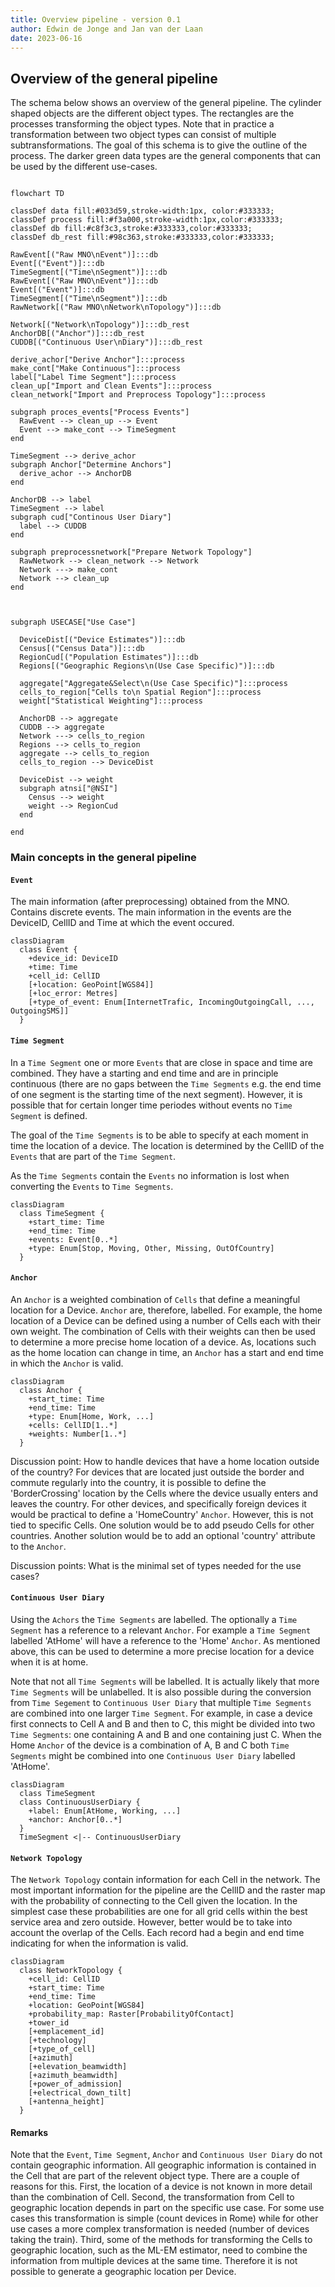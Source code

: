 ```yaml
---
title: Overview pipeline - version 0.1
author: Edwin de Jonge and Jan van der Laan
date: 2023-06-16
---
```





## Overview of the general pipeline

The schema below shows an overview of the general pipeline. The cylinder shaped objects are the different object types. The rectangles are the processes transforming the object types. Note that in practice a transformation between two object types can consist of multiple subtransformations. The goal of this schema is to give the outline of the process. The darker green data types are the general components that can be used by the different use-cases. 

```mermaid

flowchart TD

classDef data fill:#033d59,stroke-width:1px, color:#333333;
classDef process fill:#f3a000,stroke-width:1px,color:#333333;
classDef db fill:#c8f3c3,stroke:#333333,color:#333333;
classDef db_rest fill:#98c363,stroke:#333333,color:#333333;

RawEvent[("Raw MNO\nEvent")]:::db
Event[("Event")]:::db
TimeSegment[("Time\nSegment")]:::db
RawEvent[("Raw MNO\nEvent")]:::db
Event[("Event")]:::db
TimeSegment[("Time\nSegment")]:::db
RawNetwork[("Raw MNO\nNetwork\nTopology")]:::db

Network[("Network\nTopology")]:::db_rest
AnchorDB[("Anchor")]:::db_rest
CUDDB[("Continuous User\nDiary")]:::db_rest

derive_achor["Derive Anchor"]:::process
make_cont["Make Continuous"]:::process
label["Label Time Segment"]:::process
clean_up["Import and Clean Events"]:::process
clean_network["Import and Preprocess Topology"]:::process

subgraph proces_events["Process Events"]
  RawEvent --> clean_up --> Event
  Event --> make_cont --> TimeSegment
end

TimeSegment --> derive_achor
subgraph Anchor["Determine Anchors"]
  derive_achor --> AnchorDB
end

AnchorDB --> label
TimeSegment --> label
subgraph cud["Continous User Diary"]
  label --> CUDDB
end

subgraph preprocessnetwork["Prepare Network Topology"]
  RawNetwork --> clean_network --> Network
  Network ---> make_cont
  Network --> clean_up
end



subgraph USECASE["Use Case"]

  DeviceDist[("Device Estimates")]:::db
  Census[("Census Data")]:::db
  RegionCud[("Population Estimates")]:::db
  Regions[("Geographic Regions\n(Use Case Specific)")]:::db

  aggregate["Aggregate&Select\n(Use Case Specific)"]:::process
  cells_to_region["Cells to\n Spatial Region"]:::process
  weight["Statistical Weighting"]:::process

  AnchorDB --> aggregate
  CUDDB --> aggregate
  Network ---> cells_to_region
  Regions --> cells_to_region
  aggregate --> cells_to_region
  cells_to_region --> DeviceDist

  DeviceDist --> weight
  subgraph atnsi["@NSI"]
    Census --> weight
    weight --> RegionCud
  end

end

```

### Main concepts in the general pipeline


#### `Event`
The main information (after preprocessing) obtained from the MNO. Contains discrete events. The main information in the events are the DeviceID, CellID and Time at which the event occured.

```mermaid
classDiagram
  class Event {
    +device_id: DeviceID
    +time: Time
    +cell_id: CellID
    [+location: GeoPoint[WGS84]]
    [+loc_error: Metres]
    [+type_of_event: Enum[InternetTrafic, IncomingOutgoingCall, ..., OutgoingSMS]]
  }
```

#### `Time Segment`
In a `Time Segment` one or more `Events` that are close in space and time are combined. They have a starting and end time and are in principle continuous (there are no gaps between the `Time Segments` e.g. the end time of one segment is the starting time of the next segment). However, it is possible that for certain longer time periodes without events no `Time Segment` is defined. 

The goal of the `Time Segments` is to be able to specify at each moment in time the location of a device. The location is determined by the CellID of the `Events` that are part of the `Time Segment`. 

As the `Time Segments` contain the `Events` no information is lost when converting the `Events` to `Time Segments`. 


```mermaid
classDiagram
  class TimeSegment {
    +start_time: Time
    +end_time: Time
    +events: Event[0..*]
    +type: Enum[Stop, Moving, Other, Missing, OutOfCountry]
  }
```

#### `Anchor`
An `Anchor` is a weighted combination of `Cells` that define a meaningful location for a Device. `Anchor` are, therefore, labelled. For example, the home location of a Device can be defined using a number of Cells each with their own weight. The combination of Cells with their weights can then be used to determine a more precise home location of a device. As, locations such as the home location can change in time, an `Anchor` has a start and end time in which the `Anchor` is valid.

```mermaid
classDiagram
  class Anchor {
    +start_time: Time
    +end_time: Time
    +type: Enum[Home, Work, ...]
    +cells: CellID[1..*]
    +weights: Number[1..*]
  }
```

Discussion point: How to handle devices that have a home location outside of the country? For devices that are located just outside the border and commute regularly into the country, it is possible to define the 'BorderCrossing' location by the Cells where the device usually enters and leaves the country. For other devices, and specifically foreign devices it would be practical to define a 'HomeCountry' `Anchor`. However, this is not tied to specific Cells. One solution would be to add pseudo Cells for other countries. Another solution would be to add an optional 'country' attribute to the `Anchor`. 

Discussion points: What is the minimal set of types needed for the use cases?


#### `Continuous User Diary`
Using the `Achors` the `Time Segments` are labelled. The optionally a `Time Segment` has a reference to a relevant `Anchor`. For example a `Time Segment` labelled 'AtHome' will have a reference to the 'Home' `Anchor`. As mentioned above, this can be used to determine a more precise location for a device when it is at home.

Note that not all `Time Segments` will be labelled. It is actually likely that more `Time Segments` will be unlabelled. It is also possible during the conversion from `Time Segement` to `Continuous User Diary` that multiple `Time Segments` are combined into one larger `Time Segment`. For example, in case a device first connects to Cell A and B and then to C, this might be divided into two `Time Segments`: one containing A and B and one containing just C. When the Home `Anchor` of the device is a combination of A, B and C both `Time Segments` might be combined into one `Continuous User Diary` labelled 'AtHome'.

```mermaid
classDiagram
  class TimeSegment 
  class ContinuousUserDiary {
    +label: Enum[AtHome, Working, ...]
    +anchor: Anchor[0..*]
  }
  TimeSegment <|-- ContinuousUserDiary
```

#### `Network Topology`
The `Network Topology` contain information for each Cell in the network. The most important information for the pipeline are the CellID and the raster map with the probability of connecting to the Cell given the location. In the simplest case these probabilities are one for all grid cells within the best service area and zero outside. However, better would be to take into account the overlap of the Cells. Each record had a begin and end time indicating for when the information is valid.

```mermaid
classDiagram
  class NetworkTopology {
    +cell_id: CellID
    +start_time: Time
    +end_time: Time
    +location: GeoPoint[WGS84]
    +probability_map: Raster[ProbabilityOfContact]
    +tower_id
    [+emplacement_id]
    [+technology]
    [+type_of_cell]
    [+azimuth]
    [+elevation_beamwidth]
    [+azimuth_beamwidth]
    [+power_of_admission]
    [+electrical_down_tilt]
    [+antenna_height]
  }
```

#### Remarks

Note that the `Event`, `Time Segment`, `Anchor` and `Continuous User Diary` do not contain geographic information. All geographic information is contained in the Cell that are part of the relevent object type. There are a couple of reasons for this. First, the location of a device is not known in more detail than the combination of Cell. Second, the transformation from Cell to geographic location depends in part on the specific use case. For some use cases this transformation is simple (count devices in Rome) while for other use cases a more complex transformation is needed (number of devices taking the train). Third, some of the methods for transforming the Cells to geographic location, such as the ML-EM estimator, need to combine the information from multiple devices at the same time. Therefore it is not possible to generate a geographic location per Device.


